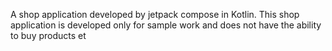 A shop application developed by jetpack compose in Kotlin. This shop application is developed only for sample work and does not have the ability to buy products et
